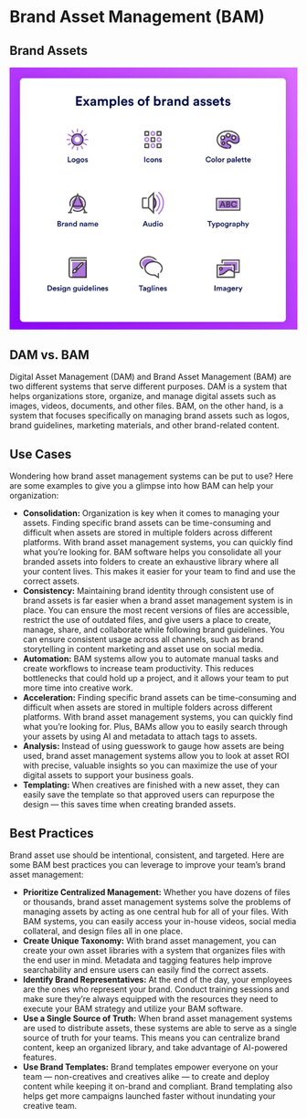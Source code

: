 # Brand Asset Management (BAM)

## Brand Assets

![brand-assets-examples](assets/img/brand-assets-examples.png)

## DAM vs. BAM

Digital Asset Management (DAM) and Brand Asset Management (BAM) are two different systems that serve different purposes. DAM is a system that helps organizations store, organize, and manage digital assets such as images, videos, documents, and other files. BAM, on the other hand, is a system that focuses specifically on managing brand assets such as logos, brand guidelines, marketing materials, and other brand-related content.

## Use Cases

Wondering how brand asset management systems can be put to use? Here are some examples to give you a glimpse into how BAM can help your organization:

-   **Consolidation:** Organization is key when it comes to managing your assets. Finding specific brand assets can be time-consuming and difficult when assets are stored in multiple folders across different platforms. With brand asset management systems, you can quickly find what you’re looking for. BAM software helps you consolidate all your branded assets into folders to create an exhaustive library where all your content lives. This makes it easier for your team to find and use the correct assets.
-   **Consistency:** Maintaining brand identity through consistent use of brand assets is far easier when a brand asset management system is in place. You can ensure the most recent versions of files are accessible, restrict the use of outdated files, and give users a place to create, manage, share, and collaborate while following brand guidelines. You can ensure consistent usage across all channels, such as brand storytelling in content marketing and asset use on social media.
-   **Automation:** BAM systems allow you to automate manual tasks and create workflows to increase team productivity. This reduces bottlenecks that could hold up a project, and it allows your team to put more time into creative work.
-   **Acceleration:** Finding specific brand assets can be time-consuming and difficult when assets are stored in multiple folders across different platforms. With brand asset management systems, you can quickly find what you’re looking for. Plus, BAMs allow you to easily search through your assets by using AI and metadata to attach tags to assets.
-   **Analysis:** Instead of using guesswork to gauge how assets are being used, brand asset management systems allow you to look at asset ROI with precise, valuable insights so you can maximize the use of your digital assets to support your business goals.
-   **Templating:** When creatives are finished with a new asset, they can easily save the template so that approved users can repurpose the design — this saves time when creating branded assets.

## Best Practices

Brand asset use should be intentional, consistent, and targeted. Here are some BAM best practices you can leverage to improve your team’s brand asset management:

-   **Prioritize Centralized Management:** Whether you have dozens of files or thousands, brand asset management systems solve the problems of managing assets by acting as one central hub for all of your files. With BAM systems, you can easily access your in-house videos, social media collateral, and design files all in one place.
-   **Create Unique Taxonomy:** With brand asset management, you can create your own asset libraries with a system that organizes files with the end user in mind. Metadata and tagging features help improve searchability and ensure users can easily find the correct assets.
-   **Identify Brand Representatives:** At the end of the day, your employees are the ones who represent your brand. Conduct training sessions and make sure they’re always equipped with the resources they need to execute your BAM strategy and utilize your BAM software.
-   **Use a Single Source of Truth:** When brand asset management systems are used to distribute assets, these systems are able to serve as a single source of truth for your teams. This means you can centralize brand content, keep an organized library, and take advantage of AI-powered features.
-   **Use Brand Templates:** Brand templates empower everyone on your team — non-creatives and creatives alike — to create and deploy content while keeping it on-brand and compliant. Brand templating also helps get more campaigns launched faster without inundating your creative team.
